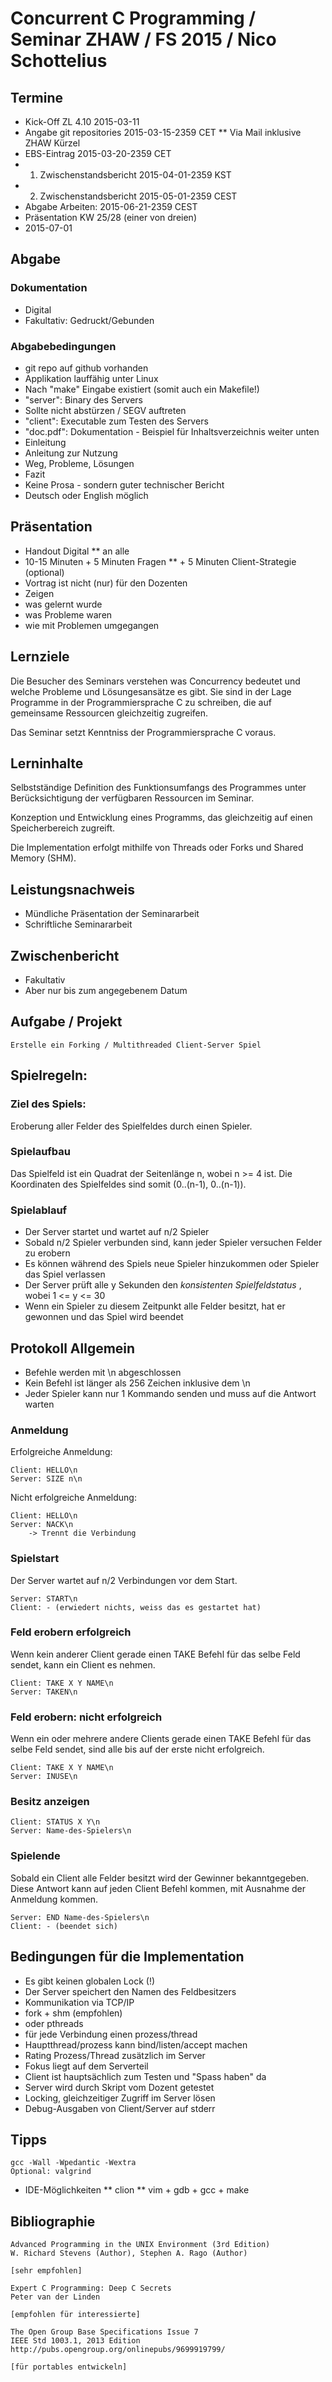# Concurrent C Programming / Seminar ZHAW / FS 2015 / Nico Schottelius

## Termine

* Kick-Off ZL 4.10          2015-03-11
* Angabe git repositories   2015-03-15-2359 CET
** Via Mail inklusive ZHAW Kürzel
* EBS-Eintrag               2015-03-20-2359 CET
* 1. Zwischenstandsbericht  2015-04-01-2359 KST
* 2. Zwischenstandsbericht  2015-05-01-2359 CEST
* Abgabe Arbeiten:          2015-06-21-2359 CEST
* Präsentation KW 25/28 (einer von dreien)
 * 2015-07-01

## Abgabe 

### Dokumentation

* Digital
* Fakultativ: Gedruckt/Gebunden

### Abgabebedingungen

* git repo auf github vorhanden
* Applikation lauffähig unter Linux
* Nach "make" Eingabe existiert (somit auch ein Makefile!)
 * "server": Binary des Servers
  * Sollte nicht abstürzen / SEGV auftreten
 * "client": Executable zum Testen des Servers
 * "doc.pdf": Dokumentation - Beispiel für Inhaltsverzeichnis weiter unten
  * Einleitung
  * Anleitung zur Nutzung
  * Weg, Probleme, Lösungen
  * Fazit
  * Keine Prosa - sondern guter technischer Bericht
  * Deutsch oder English möglich

## Präsentation

* Handout Digital
** an alle
* 10-15 Minuten + 5 Minuten Fragen
** + 5 Minuten Client-Strategie (optional)
* Vortrag ist nicht (nur) für den Dozenten
* Zeigen 
 * was gelernt wurde
 * was Probleme waren
 * wie mit Problemen umgegangen

## Lernziele

Die Besucher des Seminars verstehen was Concurrency bedeutet und
welche Probleme und Lösungesansätze es gibt.
Sie sind in der Lage Programme in der Programmiersprache C zu 
schreiben, die auf gemeinsame Ressourcen gleichzeitig zugreifen.

Das Seminar setzt Kenntniss der Programmiersprache C voraus.

## Lerninhalte

Selbstständige Definition des Funktionsumfangs des
Programmes unter Berücksichtigung der verfügbaren Ressourcen
im Seminar.

Konzeption und Entwicklung eines Programms, das gleichzeitig
auf einen Speicherbereich zugreift.

Die Implementation erfolgt mithilfe von Threads oder Forks 
und Shared Memory (SHM).

## Leistungsnachweis

* Mündliche Präsentation der Seminararbeit
* Schriftliche Seminararbeit

## Zwischenbericht

* Fakultativ
* Aber nur bis zum angegebenem Datum

## Aufgabe / Projekt

    Erstelle ein Forking / Multithreaded Client-Server Spiel

## Spielregeln:

### Ziel des Spiels:

Eroberung aller Felder des Spielfeldes durch einen Spieler.

### Spielaufbau

Das Spielfeld ist ein Quadrat der Seitenlänge n, wobei n >= 4 ist.
Die Koordinaten des Spielfeldes sind somit (0..(n-1), 0..(n-1)).

### Spielablauf

* Der Server startet und wartet auf n/2 Spieler
* Sobald n/2 Spieler verbunden sind, kann jeder Spieler versuchen Felder zu erobern
* Es können während des Spiels neue Spieler hinzukommen oder Spieler das Spiel verlassen
* Der Server prüft alle y Sekunden den *konsistenten Spielfeldstatus* , wobei 1 <= y <= 30
 * Wenn ein Spieler zu diesem Zeitpunkt alle Felder besitzt, hat er gewonnen und das Spiel wird beendet

## Protokoll Allgemein

* Befehle werden mit \n abgeschlossen
* Kein Befehl ist länger als 256 Zeichen inklusive dem \n
* Jeder Spieler kann nur 1 Kommando senden und muss auf die Antwort warten


### Anmeldung

Erfolgreiche Anmeldung:

    Client: HELLO\n
    Server: SIZE n\n

Nicht erfolgreiche Anmeldung:

    Client: HELLO\n
    Server: NACK\n
        -> Trennt die Verbindung

### Spielstart

Der Server wartet auf n/2 Verbindungen vor dem Start.

    Server: START\n
    Client: - (erwiedert nichts, weiss das es gestartet hat)

### Feld erobern erfolgreich

Wenn kein anderer Client gerade einen TAKE Befehl für das selbe Feld sendet,
kann ein Client es nehmen.

    Client: TAKE X Y NAME\n
    Server: TAKEN\n

### Feld erobern: nicht erfolgreich

Wenn ein oder mehrere andere Clients gerade einen TAKE Befehl 
für das selbe Feld sendet, sind alle bis auf der erste nicht erfolgreich.

    Client: TAKE X Y NAME\n
    Server: INUSE\n

### Besitz anzeigen

    Client: STATUS X Y\n
    Server: Name-des-Spielers\n


### Spielende

Sobald ein Client alle Felder besitzt wird der Gewinner bekanntgegeben.
Diese Antwort kann auf jeden Client Befehl kommen,
mit Ausnahme der Anmeldung kommen.

    Server: END Name-des-Spielers\n
    Client: - (beendet sich)

## Bedingungen für die Implementation
    
* Es gibt keinen globalen Lock (!)
* Der Server speichert den Namen des Feldbesitzers
* Kommunikation via TCP/IP
* fork + shm (empfohlen)
 * oder pthreads
 * für jede Verbindung einen prozess/thread
 * Hauptthread/prozess kann bind/listen/accept machen
 * Rating Prozess/Thread zusätzlich im Server
* Fokus liegt auf dem Serverteil
 * Client ist hauptsächlich zum Testen und "Spass haben" da
 * Server wird durch Skript vom Dozent getestet
* Locking, gleichzeitiger Zugriff im Server lösen
* Debug-Ausgaben von Client/Server auf stderr


## Tipps

    gcc -Wall -Wpedantic -Wextra
    Optional: valgrind

* IDE-Möglichkeiten
** clion
** vim + gdb + gcc + make


## Bibliographie

    Advanced Programming in the UNIX Environment (3rd Edition)
    W. Richard Stevens (Author), Stephen A. Rago (Author)

    [sehr empfohlen]

    Expert C Programming: Deep C Secrets
    Peter van der Linden

    [empfohlen für interessierte]

    The Open Group Base Specifications Issue 7
    IEEE Std 1003.1, 2013 Edition
    http://pubs.opengroup.org/onlinepubs/9699919799/

    [für portables entwickeln]
